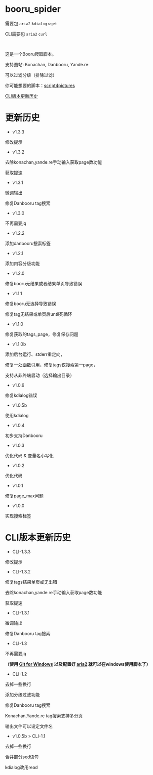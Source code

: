 # booru_spider
需要包 `aria2` `kdialog` `wget`

CLI需要包 `aria2` `curl`

<br>

这是一个Booru爬取脚本。

支持图站: Konachan, Danbooru, Yande.re

可以过滤分级（排除过滤）

你可能想要的脚本：[script4pictures](https://github.com/poly000/script4pictures)

[CLI版本更新历史](#cli版本更新历史)

# 更新历史

* v1.3.3

 修改提示

* v1.3.2

 去除konachan,yande.re手动输入获取page数功能

 获取提速

* v1.3.1

 微调输出

 修复Danbooru tag搜索

* v1.3.0

 不再需要jq

* v1.2.2

 添加danbooru搜索标签

* v1.2.1

 添加内容分级功能

* v1.2.0

 修复booru无结果或者结果单页导致错误

* v1.1.1

 修复booru无选择导致错误

 修复tag无结果或单页后until死循环

* v1.1.0

 修复获取的tags_page，修复保存问题

* v1.1.0b

 添加后台运行、stderr重定向，

 修复一处函数引用，修复tags仅搜索第一page，

 支持从非终端启动（选择输出目录）

* v1.0.6

 修复kdialog错误

* v1.0.5b

使用kdialog

* v1.0.4

 初步支持Danbooru

* v1.0.3

 优化代码 & 变量名小写化

* v1.0.2

 优化代码

* v1.0.1

 修复page_max问题

* v1.0.0

 实现搜索标签

# CLI版本更新历史

* CLI-1.3.3

 修改提示

* CLI-1.3.2

 修复tags结果单页或无出错

 去除konachan,yande.re手动输入获取page数功能

 获取提速

* CLI-1.3.1

 微调输出

 修复Danbooru tag搜索

* CLI-1.3

 不再需要jq

 <b>（使用 [Git for Windows](https://git-scm.com/download/win) 以及配置好 [aria2](https://github.com/aria2/aria2/releases) 就可以在windows使用脚本了）</b>

* CLI-1.2

 去掉一些换行

 添加分级过滤功能

 修复Danbooru tag搜索

 Konachan,Yande.re tag搜索支持多分页

 输出文件可以设定文件名

* v1.0.5b > CLI-1.1

 去掉一些换行

 合并部分sed语句

 kdialog改用read
